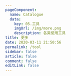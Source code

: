 ```yaml
---
pageComponent: 
  name: Catalogue
  data: 
    key: 05.工具
    imgUrl: /img/more.png
    description: 各类使用工具
title: 更多
date: 2020-03-11 21:50:56
permalink: /tool
sidebar: false
article: false
comment: false
editLink: false
---
```

